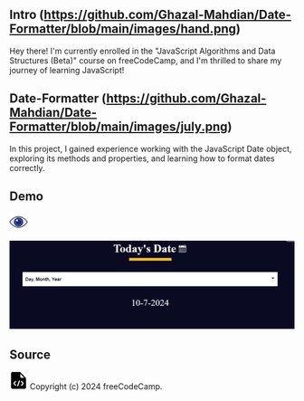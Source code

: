 
## Intro (https://github.com/Ghazal-Mahdian/Date-Formatter/blob/main/images/hand.png)

Hey there! I'm currently enrolled in the "JavaScript Algorithms and Data Structures (Beta)" course on freeCodeCamp, 
and I'm thrilled to share my journey of learning JavaScript!



## Date-Formatter (https://github.com/Ghazal-Mahdian/Date-Formatter/blob/main/images/july.png)

In this project, I gained experience working with the JavaScript Date object, exploring its methods and properties, 
and learning how to format dates correctly.


## Demo 

[![View](https://github.com/Ghazal-Mahdian/Date-Formatter/blob/main/images/view%20(1).png)](https://raw.githack.com/Ghazal-Mahdian/Date-formatter/main/index.html)

[![javascript](https://github.com/Ghazal-Mahdian/Date-Formatter/blob/main/images/date-formatter.png)](https://raw.githack.com/Ghazal-Mahdian/Date-formatter/main/index.html)



## Source


[![View](https://github.com/Ghazal-Mahdian/Date-Formatter/blob/main/images/web.png)](https://www.freecodecamp.org/learn/javascript-algorithms-and-data-structures-v8/#learn-the-date-object-by-building-a-date-formatter)
Copyright (c) 2024 freeCodeCamp.
   
